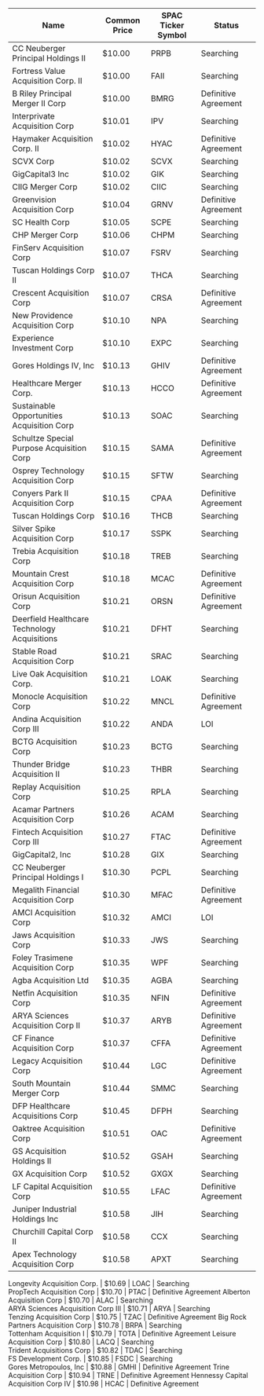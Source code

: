 Name                                         | Common Price  | SPAC Ticker Symbol | Status              
-------------------------------------------- | ------------- | ------------------ | --------------------
CC Neuberger Principal Holdings II           | $10.00        | PRPB               | Searching           
Fortress Value Acquisition Corp. II          | $10.00        | FAII               | Searching           
B Riley Principal Merger II Corp             | $10.00        | BMRG               | Definitive Agreement
Interprivate Acquisition Corp                | $10.01        | IPV                | Searching           
Haymaker Acquisition Corp. II                | $10.02        | HYAC               | Definitive Agreement
SCVX Corp                                    | $10.02        | SCVX               | Searching           
GigCapital3 Inc                              | $10.02        | GIK                | Searching           
CIIG Merger Corp                             | $10.02        | CIIC               | Searching           
Greenvision Acquisition Corp                 | $10.04        | GRNV               | Definitive Agreement
SC Health Corp                               | $10.05        | SCPE               | Searching           
CHP Merger Corp                              | $10.06        | CHPM               | Searching           
FinServ Acquisition Corp                     | $10.07        | FSRV               | Searching           
Tuscan Holdings Corp II                      | $10.07        | THCA               | Searching           
Crescent Acquisition Corp                    | $10.07        | CRSA               | Definitive Agreement
New Providence Acquisition Corp              | $10.10        | NPA                | Searching           
Experience Investment Corp                   | $10.10        | EXPC               | Searching           
Gores Holdings IV, Inc                       | $10.13        | GHIV               | Definitive Agreement
Healthcare Merger Corp.                      | $10.13        | HCCO               | Definitive Agreement
Sustainable Opportunities Acquisition Corp   | $10.13        | SOAC               | Searching           
Schultze Special Purpose Acquisition Corp    | $10.15        | SAMA               | Definitive Agreement
Osprey Technology Acquisition Corp           | $10.15        | SFTW               | Searching           
Conyers Park II Acquisition Corp             | $10.15        | CPAA               | Definitive Agreement
Tuscan Holdings Corp                         | $10.16        | THCB               | Searching           
Silver Spike Acquisition Corp                | $10.17        | SSPK               | Searching           
Trebia Acquisition Corp                      | $10.18        | TREB               | Searching           
Mountain Crest Acquisition Corp              | $10.18        | MCAC               | Definitive Agreement
Orisun Acquisition Corp                      | $10.21        | ORSN               | Definitive Agreement
Deerfield Healthcare Technology Acquisitions | $10.21        | DFHT               | Searching           
Stable Road Acquisition Corp                 | $10.21        | SRAC               | Searching           
Live Oak Acquisition Corp.                   | $10.21        | LOAK               | Searching           
Monocle Acquisition Corp                     | $10.22        | MNCL               | Definitive Agreement
Andina Acquisition Corp III                  | $10.22        | ANDA               | LOI                 
BCTG Acquisition Corp                        | $10.23        | BCTG               | Searching           
Thunder Bridge Acquisition II                | $10.23        | THBR               | Searching           
Replay Acquisition Corp                      | $10.25        | RPLA               | Searching           
Acamar Partners Acquisition Corp             | $10.26        | ACAM               | Searching           
Fintech Acquisition Corp III                 | $10.27        | FTAC               | Definitive Agreement
GigCapital2, Inc                             | $10.28        | GIX                | Searching           
CC Neuberger Principal Holdings I            | $10.30        | PCPL               | Searching           
Megalith Financial Acquisition Corp          | $10.30        | MFAC               | Definitive Agreement
AMCI Acquisition Corp                        | $10.32        | AMCI               | LOI                 
Jaws Acquisition Corp                        | $10.33        | JWS                | Searching           
Foley Trasimene Acquisition Corp             | $10.35        | WPF                | Searching           
Agba Acquisition Ltd                         | $10.35        | AGBA               | Searching           
Netfin Acquisition Corp                      | $10.35        | NFIN               | Definitive Agreement
ARYA Sciences Acquisition Corp II            | $10.37        | ARYB               | Definitive Agreement
CF Finance Acquisition Corp                  | $10.37        | CFFA               | Definitive Agreement
Legacy Acquisition Corp                      | $10.44        | LGC                | Definitive Agreement
South Mountain Merger Corp                   | $10.44        | SMMC               | Searching           
DFP Healthcare Acquisitions Corp             | $10.45        | DFPH               | Searching           
Oaktree Acquisition Corp                     | $10.51        | OAC                | Definitive Agreement
GS Acquisition Holdings II                   | $10.52        | GSAH               | Searching           
GX Acquisition Corp                          | $10.52        | GXGX               | Searching           
LF Capital Acquisition Corp                  | $10.55        | LFAC               | Definitive Agreement
Juniper Industrial Holdings Inc              | $10.58        | JIH                | Searching           
Churchill Capital Corp II                    | $10.58        | CCX                | Searching           
Apex Technology Acquisition Corp             | $10.58        | APXT               | Searching           
Longevity Acquisition Corp.
                 | $10.69        | LOAC               | Searching           
PropTech Acquisition Corp                    | $10.70        | PTAC               | Definitive Agreement
Alberton Acquisition Corp                    | $10.70        | ALAC               | Searching           
ARYA Sciences Acquisition Corp III           | $10.71        | ARYA               | Searching           
Tenzing Acquisition Corp                     | $10.75        | TZAC               | Definitive Agreement
Big Rock Partners Acquisition Corp           | $10.78        | BRPA               | Searching           
Tottenham Acquisition I                      | $10.79        | TOTA               | Definitive Agreement
Leisure Acquisition Corp                     | $10.80        | LACQ               | Searching           
Trident Acquisitions Corp                    | $10.82        | TDAC               | Searching           
FS Development Corp.                         | $10.85        | FSDC               | Searching           
Gores Metropoulos, Inc                       | $10.88        | GMHI               | Definitive Agreement
Trine Acquisition Corp                       | $10.94        | TRNE               | Definitive Agreement
Hennessy Capital Acquisition Corp IV         | $10.98        | HCAC               | Definitive Agreement
